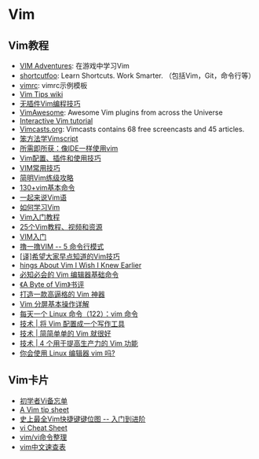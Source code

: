 # Vim

## Vim教程
* [VIM Adventures](http://vim-adventures.com/): 在游戏中学习Vim
* [shortcutfoo](https://www.shortcutfoo.com/): Learn Shortcuts. Work Smarter. （包括Vim，Git，命令行等）
* [vimrc](https://github.com/lilydjwg/dotvim/blob/master/vimrc#L532-533): vimrc示例模板
* [Vim Tips wiki](http://vim.wikia.com/wiki/Vim_Tips_Wiki)
* [无插件Vim编程技巧](http://coolshell.cn/articles/11312.html)
* [VimAwesome](http://vimawesome.com/): Awesome Vim plugins from across the Universe
* [Interactive Vim tutorial](http://www.openvim.com/tutorial.html)
* [Vimcasts.org](http://vimcasts.org/): Vimcasts contains 68 free screencasts and 45 articles.
* [笨方法学Vimscript](http://learnvimscriptthehardway.onefloweroneworld.com/)
* [所需即所获：像IDE一样使用vim](https://github.com/yangyangwithgnu/use_vim_as_ide)
* [Vim配置、插件和使用技巧](http://www.jianshu.com/p/a0b452f8f720)
* [VIM常用技巧](http://blog.saymagic.cn/2013/12/14/VIM%E5%B8%B8%E7%94%A8%E5%91%BD%E4%BB%A4.html)
* [简明Vim练级攻略](http://coolshell.cn/articles/5426.html)
* [130+vim基本命令](http://wklken.me/posts/2013/08/17/130-essential-vim-commands.html)
* [一起来说Vim语](https://linux.cn/article-6610-1.html)
* [如何学习Vim](http://www.labazhou.net/2014/08/how-to-learn-vim/)
* [Vim入门教程](http://blog.jobbole.com/86132/)
* [25个Vim教程、视频和资源](http://blog.jobbole.com/10250/)
* [VIM入门](http://wsztrush.github.io/%E5%B7%A5%E5%85%B7/2015/06/10/VIM.html)
* [撸一撸VIM -- 5 命令行模式](http://zhongmingmao.me/2016/04/30/command_line_mode.html)
* [[译]希望大家早点知道的Vim技巧](http://www.jointforce.com/jfperiodical/article/2157)
* [hings About Vim I Wish I Knew Earlier](https://blog.petrzemek.net/2016/04/06/things-about-vim-i-wish-i-knew-earlier/)
* [必知必会的 Vim 编辑器基础命令](http://www.linuxeden.com/a/63946)
* [《A Byte of Vim》书评](https://linux.cn/article-12441-1.html)
* [打造一款高逼格的 Vim 神器](https://mp.weixin.qq.com/s?__biz=MzUyNjQxNjYyMg==&mid=2247494494&idx=1&sn=49c4c5d44f10db3dde0d39b3a905ce55&chksm=fa0d84dfcd7a0dc9788aef60823eac36a753078a3aadbe2d6edfcd4fe209d8edd75f36e225a5&mpshare=1&scene=1&srcid=10176W6PKLTr8CtOsvzmRDSx&sharer_sharetime=1602938270297&sharer_shareid=49bb68e4d4ad9f65af077f4e54025da0#rd)
* [Vim 分屏基本操作详解](https://www.linuxmi.com/vim-fenping.html)
* [每天一个 Linux 命令（122）：vim 命令](https://mp.weixin.qq.com/s?__biz=MzAxODI5ODMwOA==&mid=2666551620&idx=2&sn=4cd01da94246f31a2daf4d07f8e001d8&chksm=80dc9defb7ab14f9ff96dd6ec485c06bd17ff8fb1e59b450d05c9290ac554747c8cd2c2dd9f7&mpshare=1&scene=1&srcid=0219QQyvKDNJFVwxAyme5xXV&sharer_sharetime=1613706957808&sharer_shareid=49bb68e4d4ad9f65af077f4e54025da0&key=6f239cbca45393dd4e2c50baf32eb687de20e86e6aafe1fa83dfa76936595bf6cb48b27c10f3f24b4fe247bdc2492e470de28d524d59dcf7f60b5d8434670603bb298d6854fc3427ebc7532bca33d832ea8be13c21a891a4a3ca330a8d552530a4fa0bfe1169064e5da4b013498b972ef942e72a1fd02c30c2b148182a248fc5&ascene=1&uin=MjEyMzUzNDk2MQ%3D%3D&devicetype=Windows+7&version=62090529&lang=en&exportkey=AcEGRfnWcz1O1oMj1waLjSk%3D&pass_ticket=ryeN2eOz9jLr8m8Ae%2B5E7RMKtLW8OzXvBdN7JtSvp57uzJaBJWyviV1pd6g%2FCOo5&wx_header=0)
* [技术 | 将 Vim 配置成一个写作工具](https://linux.cn/article-13607-1.html)
* [技术 | 简简单单的 Vim 就很好](https://linux.cn/article-14326-1.html)
* [技术 | 4 个用于提高生产力的 Vim 功能](https://linux.cn/article-14325-1.html)
* [你会使用 Linux 编辑器 vim 吗?](https://mp.weixin.qq.com/s/sQPpx62XrNCaYkVVcZJxbQ)

## Vim卡片
* [初学者Vi备忘单](https://linux.cn/article-7110-1.html)
* [A Vim tip sheet](http://stackoverflow.com/questions/5400806/what-are-the-most-used-vim-commands-keypresses/5400978#5400978)
* [史上最全Vim快捷键键位图 -- 入门到进阶](http://cenalulu.github.io/linux/all-vim-cheatsheat/)
* [vi Cheat Sheet](http://socialmatchbox.com/wp/learn-to-code-learn-programming/cheat-sheets/vi-cheat-sheet/)
* [vim/vi命令整理](https://zhuanlan.zhihu.com/p/21278816)
* [vim中文速查表](https://github.com/skywind3000/awesome-cheatsheets/blob/master/editors/vim.txt)

